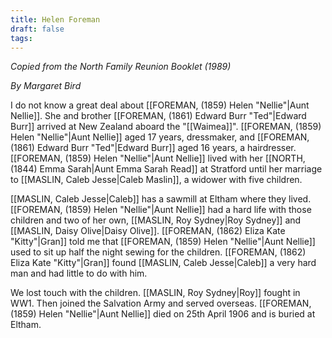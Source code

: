 ```yaml
---
title: Helen Foreman
draft: false
tags:
---
```

*Copied from the North Family Reunion Booklet (1989)*

*By Margaret Bird*

I do not know a great deal about [[FOREMAN, (1859) Helen "Nellie"|Aunt Nellie]]. She and brother [[FOREMAN, (1861) Edward Burr "Ted"|Edward Burr]] arrived at New Zealand aboard the "[[Waimea]]". [[FOREMAN, (1859) Helen "Nellie"|Aunt Nellie]] aged 17 years, dressmaker, and [[FOREMAN, (1861) Edward Burr "Ted"|Edward Burr]] aged 16 years, a hairdresser. [[FOREMAN, (1859) Helen "Nellie"|Aunt Nellie]] lived with her [[NORTH, (1844) Emma Sarah|Aunt Emma Sarah Read]] at Stratford until her marriage to [[MASLIN, Caleb Jesse|Caleb Maslin]], a widower with five children.

[[MASLIN, Caleb Jesse|Caleb]] has a sawmill at Eltham where they lived. [[FOREMAN, (1859) Helen "Nellie"|Aunt Nellie]] had a hard life with those children and two of her own, [[MASLIN, Roy Sydney|Roy Sydney]] and [[MASLIN, Daisy Olive|Daisy Olive]]. [[FOREMAN, (1862) Eliza Kate "Kitty"|Gran]] told me that [[FOREMAN, (1859) Helen "Nellie"|Aunt Nellie]] used to sit up half the night sewing for the children. [[FOREMAN, (1862) Eliza Kate "Kitty"|Gran]] found [[MASLIN, Caleb Jesse|Caleb]] a very hard man and had little to do with him.

We lost touch with the children. [[MASLIN, Roy Sydney|Roy]] fought in WW1. Then joined the Salvation Army and served overseas. [[FOREMAN, (1859) Helen "Nellie"|Aunt Nellie]] died on 25th April 1906 and is buried at Eltham.
